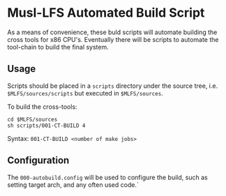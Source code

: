 #  Musl-LFS Automated Build Script

As a means of convenience, these buld scripts will automate building the cross tools for x86 CPU's. Eventually there will be scripts to automate the tool-chain to build the final system.

## Usage

Scripts should be placed in a `scripts` directory under the source tree, i.e. `$MLFS/sources/scripts` but executed in `$MLFS/sources`.

To build the cross-tools:
```
cd $MLFS/sources
sh scripts/001-CT-BUILD 4
```
Syntax: `001-CT-BUILD <number of make jobs>`

## Configuration

The `000-autobuild.config` will be used to configure the build, such as setting target arch, and any often used code.`
